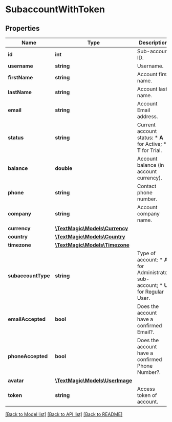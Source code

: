 # SubaccountWithToken

## Properties
Name | Type | Description | Notes
------------ | ------------- | ------------- | -------------
**id** | **int** | Sub-account ID. | 
**username** | **string** | Username. | 
**firstName** | **string** | Account first name. | 
**lastName** | **string** | Account last name. | 
**email** | **string** | Account Email address. | 
**status** | **string** | Current account status: * **A** for Active; * **T** for Trial. | 
**balance** | **double** | Account balance (in account currency). | 
**phone** | **string** | Contact phone number. | 
**company** | **string** | Account company name. | 
**currency** | [**\TextMagic\Models\Currency**](Currency.md) |  | 
**country** | [**\TextMagic\Models\Country**](Country.md) |  | 
**timezone** | [**\TextMagic\Models\Timezone**](Timezone.md) |  | 
**subaccountType** | **string** | Type of account: *   **A** for Administrator sub-account; *   **U** for Regular User. | 
**emailAccepted** | **bool** | Does the account have a confirmed Email?. | 
**phoneAccepted** | **bool** | Does the account have a confirmed Phone Number?. | 
**avatar** | [**\TextMagic\Models\UserImage**](UserImage.md) |  | 
**token** | **string** | Access token of account. | 

[[Back to Model list]](../README.md#documentation-for-models) [[Back to API list]](../README.md#documentation-for-api-endpoints) [[Back to README]](../README.md)


